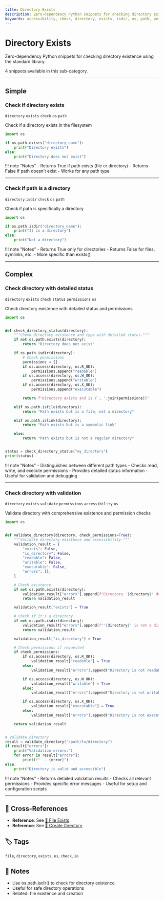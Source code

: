 ```yaml
---
title: Directory Exists
description: Zero-dependency Python snippets for checking directory existence using the standard library.
keywords: accessibility, check, directory, exists, isdir, os, path, permissions, status, validate
---
```


# Directory Exists

Zero-dependency Python snippets for checking directory existence using the standard library.

4 snippets available in this sub-category.

---

## Simple

###  Check if directory exists

`directory` `exists` `check` `os` `path`

Check if a directory exists in the filesystem

```python
import os

if os.path.exists("directory_name"):
    print("Directory exists")
else:
    print("Directory does not exist")
```

!!! note "Notes"
    - Returns True if path exists (file or directory)
    - Returns False if path doesn't exist
    - Works for any path type

<hr class="snippet-divider">

### Check if path is a directory

`directory` `isdir` `check` `os` `path`

Check if path is specifically a directory

```python
import os

if os.path.isdir("directory_name"):
    print("It is a directory")
else:
    print("Not a directory")
```

!!! note "Notes"
    - Returns True only for directories
    - Returns False for files, symlinks, etc.
    - More specific than exists()

<hr class="snippet-divider">

## Complex

###  Check directory with detailed status

`directory` `exists` `check` `status` `permissions` `os`

Check directory existence with detailed status and permissions

```python
import os


def check_directory_status(directory):
    """Check directory existence and type with detailed status."""
    if not os.path.exists(directory):
        return "Directory does not exist"

    if os.path.isdir(directory):
        # Check permissions
        permissions = []
        if os.access(directory, os.R_OK):
            permissions.append("readable")
        if os.access(directory, os.W_OK):
            permissions.append("writable")
        if os.access(directory, os.X_OK):
            permissions.append("executable")

        return f"Directory exists and is {', '.join(permissions)}"

    elif os.path.isfile(directory):
        return "Path exists but is a file, not a directory"

    elif os.path.islink(directory):
        return "Path exists but is a symbolic link"

    else:
        return "Path exists but is not a regular directory"


status = check_directory_status("my_directory")
print(status)
```

!!! note "Notes"
    - Distinguishes between different path types
    - Checks read, write, and execute permissions
    - Provides detailed status information
    - Useful for validation and debugging

<hr class="snippet-divider">

### Check directory with validation

`directory` `exists` `validate` `permissions` `accessibility` `os`

Validate directory with comprehensive existence and permission checks

```python
import os


def validate_directory(directory, check_permissions=True):
    """Validate directory existence and accessibility."""
    validation_result = {
        "exists": False,
        "is_directory": False,
        "readable": False,
        "writable": False,
        "executable": False,
        "errors": [],
    }

    # Check existence
    if not os.path.exists(directory):
        validation_result["errors"].append(f"Directory '{directory}' does not exist")
        return validation_result

    validation_result["exists"] = True

    # Check if it's a directory
    if not os.path.isdir(directory):
        validation_result["errors"].append(f"'{directory}' is not a directory")
        return validation_result

    validation_result["is_directory"] = True

    # Check permissions if requested
    if check_permissions:
        if os.access(directory, os.R_OK):
            validation_result["readable"] = True
        else:
            validation_result["errors"].append("Directory is not readable")

        if os.access(directory, os.W_OK):
            validation_result["writable"] = True
        else:
            validation_result["errors"].append("Directory is not writable")

        if os.access(directory, os.X_OK):
            validation_result["executable"] = True
        else:
            validation_result["errors"].append("Directory is not executable")

    return validation_result


# Validate directory
result = validate_directory("/path/to/directory")
if result["errors"]:
    print("Validation errors:")
    for error in result["errors"]:
        print(f"  - {error}")
else:
    print("Directory is valid and accessible")
```

!!! note "Notes"
    - Returns detailed validation results
    - Checks all relevant permissions
    - Provides specific error messages
    - Useful for setup and configuration scripts

<hr class="snippet-divider">

## 🔗 Cross-References

- **Reference**: See [📂 File Exists](./file_exists.md)
- **Reference**: See [📂 Create Directory](./create_directory.md)

## 🏷️ Tags

`file`, `directory`, `exists`, `os`, `check`, `io`

## 📝 Notes

- Use os.path.isdir() to check for directory existence
- Useful for safe directory operations
- Related: file existence and creation
